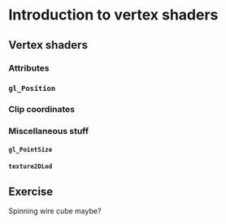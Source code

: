 # Introduction to vertex shaders

## Vertex shaders

### Attributes

### `gl_Position`

### Clip coordinates

### Miscellaneous stuff

#### `gl_PointSize`

#### `texture2DLod`

## Exercise

Spinning wire cube maybe?